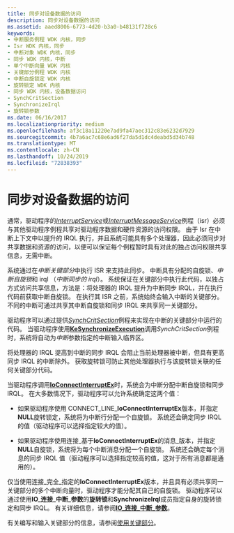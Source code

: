```yaml
---
title: 同步对设备数据的访问
description: 同步对设备数据的访问
ms.assetid: aaed8006-6773-4d20-b3a0-b48131f728c6
keywords:
- 中断服务例程 WDK 内核，同步
- Isr WDK 内核，同步
- 中断对象 WDK 内核，同步
- 同步 WDK 内核，中断
- 单个中断向量 WDK 内核
- 关键部分例程 WDK 内核
- 中断自旋锁定 WDK 内核
- 旋转锁定 WDK 内核
- 同步 WDK 内核，设备数据访问
- SynchCritSection
- SynchronizeIrql
- 旋转锁参数
ms.date: 06/16/2017
ms.localizationpriority: medium
ms.openlocfilehash: af3c18a11220e7ad9fa47aec312c83e6232d7929
ms.sourcegitcommit: 4b7a6ac7c68e6ad6f27da5d1dc4deabd5d34b748
ms.translationtype: MT
ms.contentlocale: zh-CN
ms.lasthandoff: 10/24/2019
ms.locfileid: "72838393"
---
```

# <a name="synchronizing-access-to-device-data"></a>同步对设备数据的访问





通常，驱动程序的[*InterruptService*](https://docs.microsoft.com/windows-hardware/drivers/ddi/wdm/nc-wdm-kservice_routine)或[*InterruptMessageService*](https://docs.microsoft.com/windows-hardware/drivers/ddi/wdm/nc-wdm-kmessage_service_routine)例程（isr）必须与其他驱动程序例程共享对驱动程序数据和硬件资源的访问权限。 由于 Isr 在中断上下文中以提升的 IRQL 执行，并且系统可能具有多个处理器，因此必须同步对共享数据和资源的访问，以便可以保证每个例程暂时具有对此的独占访问权限共享信息，无需中断。

系统通过在*中断关键部分*中执行 ISR 来支持此同步。 中断具有分配的自旋锁、*中断自旋锁*和 irql （*中断同步的 irql*）。 系统保证在关键部分中执行此代码，以独占方式访问共享信息，方法是：将处理器的 IRQL 提升为中断同步 IRQL，并在执行代码前获取中断自旋锁。 在执行其 ISR 之前，系统始终会输入中断的关键部分。 不同的中断可通过共享其中断自旋锁和同步 IRQL 来共享同一关键部分。

驱动程序可以通过提供[*SynchCritSection*](https://docs.microsoft.com/windows-hardware/drivers/ddi/wdm/nc-wdm-ksynchronize_routine)例程来实现在中断的关键部分中运行的代码。 当驱动程序使用[**KeSynchronizeExecution**](https://docs.microsoft.com/windows-hardware/drivers/ddi/wdm/nf-wdm-kesynchronizeexecution)调用*SynchCritSection*例程时，系统将自动为*中断*参数指定的中断输入临界区。

将处理器的 IRQL 提高到中断的同步 IRQL 会阻止当前处理器被中断，但具有更高同步 IRQL 的中断除外。 获取旋转锁可防止其他处理器执行与该旋转锁关联的任何关键部分代码。

当驱动程序调用[**IoConnectInterruptEx**](https://docs.microsoft.com/windows-hardware/drivers/ddi/wdm/nf-wdm-ioconnectinterruptex)时，系统会为中断分配中断自旋锁和同步 IRQL。 在大多数情况下，驱动程序可以允许系统确定这两个值：

-   如果驱动程序使用 CONNECT\_LINE\_**IoConnectInterruptEx**版本，并指定**NULL**旋转锁定，系统将为中断行分配一个自旋锁。 系统还会确定同步 IRQL 的值（驱动程序可以选择指定较大的值）。

-   如果驱动程序使用连接\_基于**IoConnectInterruptEx**的消息\_版本，并指定**NULL**自旋锁，系统将为每个中断消息分配一个自旋锁。 系统还会确定每个消息的同步 IRQL 值（驱动程序可以选择指定较高的值，这对于所有消息都是通用的）。


仅当使用连接\_完全\_指定的**IoConnectInterruptEx**版本，并且具有必须共享同一关键部分的多个中断向量时，驱动程序才能分配其自己的自旋锁。 驱动程序可以通过使用**IO\_连接\_中断\_参数**的**旋转锁**和**SynchronizeIrql**成员指定自身的旋转锁定和同步 IRQL。 有关详细信息，请参阅[**IO\_连接\_中断\_参数**](https://docs.microsoft.com/windows-hardware/drivers/ddi/wdm/ns-wdm-_io_connect_interrupt_parameters)。

有关编写和输入关键部分的信息，请参阅[使用关键部分](using-critical-sections.md)。

 

 




